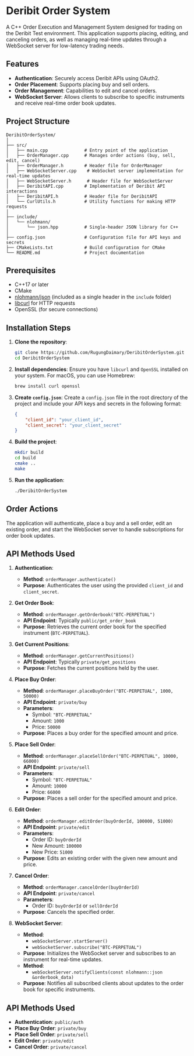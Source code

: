 # Deribit Order System

A C++ Order Execution and Management System designed for trading on the Deribit Test environment. This application supports placing, editing, and canceling orders, as well as managing real-time updates through a WebSocket server for low-latency trading needs.

## Features

- **Authentication**: Securely access Deribit APIs using OAuth2.
- **Order Placement**: Supports placing buy and sell orders.
- **Order Management**: Capabilities to edit and cancel orders.
- **WebSocket Server**: Allows clients to subscribe to specific instruments and receive real-time order book updates.

## Project Structure

```
DeribitOrderSystem/
│
├── src/
│   ├── main.cpp              # Entry point of the application
│   ├── OrderManager.cpp      # Manages order actions (buy, sell, edit, cancel)
│   ├── OrderManager.h        # Header file for OrderManager
│   ├── WebSocketServer.cpp    # WebSocket server implementation for real-time updates
│   ├── WebSocketServer.h      # Header file for WebSocketServer
│   ├── DeribitAPI.cpp        # Implementation of Deribit API interactions
│   ├── DeribitAPI.h          # Header file for DeribitAPI
│   └── CurlUtils.h           # Utility functions for making HTTP requests
│
├── include/
│   └── nlohmann/
│       └── json.hpp          # Single-header JSON library for C++
│
├── config.json               # Configuration file for API keys and secrets
├── CMakeLists.txt            # Build configuration for CMake
└── README.md                 # Project documentation
```

## Prerequisites

- C++17 or later
- CMake
- [nlohmann/json](https://github.com/nlohmann/json) (included as a single header in the `include` folder)
- [libcurl](https://curl.se/libcurl/) for HTTP requests
- OpenSSL (for secure connections)

## Installation Steps

1. **Clone the repository**:
   ```bash
   git clone https://github.com/RugungDaimary/DeribitOrderSystem.git
   cd DeribitOrderSystem
   ```

2. **Install dependencies**:
   Ensure you have `libcurl` and `OpenSSL` installed on your system. For macOS, you can use Homebrew:
   ```bash
   brew install curl openssl
   ```

3. **Create `config.json`**:
   Create a `config.json` file in the root directory of the project and include your API keys and secrets in the following format:
   ```json
   {
       "client_id": "your_client_id",
       "client_secret": "your_client_secret"
   }
   ```

4. **Build the project**:
   ```bash
   mkdir build
   cd build
   cmake ..
   make
   ```

5. **Run the application**:
   ```bash
   ./DeribitOrderSystem
   ```

## Order Actions

The application will authenticate, place a buy and a sell order, edit an existing order, and start the WebSocket server to handle subscriptions for order book updates.

## API Methods Used

1. **Authentication**: 
   - **Method**: `orderManager.authenticate()`
   - **Purpose**: Authenticates the user using the provided `client_id` and `client_secret`.

2. **Get Order Book**: 
   - **Method**: `orderManager.getOrderbook("BTC-PERPETUAL")`
   - **API Endpoint**: Typically `public/get_order_book`
   - **Purpose**: Retrieves the current order book for the specified instrument (`BTC-PERPETUAL`).

3. **Get Current Positions**:
   - **Method**: `orderManager.getCurrentPositions()`
   - **API Endpoint**: Typically `private/get_positions`
   - **Purpose**: Fetches the current positions held by the user.

4. **Place Buy Order**:
   - **Method**: `orderManager.placeBuyOrder("BTC-PERPETUAL", 1000, 50000)`
   - **API Endpoint**: `private/buy`
   - **Parameters**: 
     - Symbol: `"BTC-PERPETUAL"`
     - Amount: `1000`
     - Price: `50000`
   - **Purpose**: Places a buy order for the specified amount and price.

5. **Place Sell Order**:
   - **Method**: `orderManager.placeSellOrder("BTC-PERPETUAL", 10000, 66000)`
   - **API Endpoint**: `private/sell`
   - **Parameters**:
     - Symbol: `"BTC-PERPETUAL"`
     - Amount: `10000`
     - Price: `66000`
   - **Purpose**: Places a sell order for the specified amount and price.

6. **Edit Order**:
   - **Method**: `orderManager.editOrder(buyOrderId, 100000, 51000)`
   - **API Endpoint**: `private/edit`
   - **Parameters**:
     - Order ID: `buyOrderId`
     - New Amount: `100000`
     - New Price: `51000`
   - **Purpose**: Edits an existing order with the given new amount and price.

7. **Cancel Order**:
   - **Method**: `orderManager.cancelOrder(buyOrderId)`
   - **API Endpoint**: `private/cancel`
   - **Parameters**:
     - Order ID: `buyOrderId` or `sellOrderId`
   - **Purpose**: Cancels the specified order.

8. **WebSocket Server**:
   - **Method**: 
     - `webSocketServer.startServer()`
     - `webSocketServer.subscribe("BTC-PERPETUAL")`
   - **Purpose**: Initializes the WebSocket server and subscribes to an instrument for real-time updates.
   - **Method**: 
     - `webSocketServer.notifyClients(const nlohmann::json &orderbook_data)`
   - **Purpose**: Notifies all subscribed clients about updates to the order book for specific instruments.

## API Methods Used

- **Authentication**: `public/auth`
- **Place Buy Order**: `private/buy`
- **Place Sell Order**: `private/sell`
- **Edit Order**: `private/edit`
- **Cancel Order**: `private/cancel`

